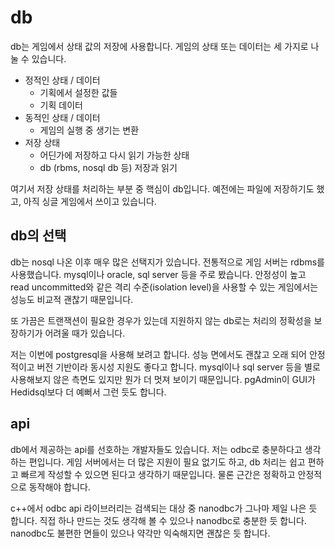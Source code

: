 # db

db는 게임에서 상태 값의 저장에 사용합니다. 게임의 상태 또는 데이터는 
세 가지로 나눌 수 있습니다.

- 정적인 상태 / 데이터 
  - 기획에서 설정한 값들 
  - 기획 데이터 
- 동적인 상태 / 데이터 
  - 게임의 실행 중 생기는 변환 
- 저장 상태 
  - 어딘가에 저장하고 다시 읽기 가능한 상태
  - db (rbms, nosql db 등) 저장과 읽기 

여기서 저장 상태를 처리하는 부분 중 핵심이 db입니다. 예전에는 파일에
저장하기도 했고, 아직 싱글 게임에서 쓰이고 있습니다.


## db의 선택

db는 nosql 나온 이후 매우 많은 선택지가 있습니다. 전통적으로 게임 서버는
rdbms를 사용했습니다. mysql이나 oracle, sql server 등을 주로 봤습니다.
안정성이 높고 read uncommitted와 같은 격리 수준(isolation level)을 
사용할 수 있는 게임에서는 성능도 비교적 괜찮기 때문입니다. 

또 가끔은 트랜잭션이 필요한 경우가 있는데 지원하지 않는 db로는 처리의 
정확성을 보장하기가 어려울 때가 있습니다. 

저는 이번에 postgresql을 사용해 보려고 합니다. 성능 면에서도 괜찮고 
오래 되어 안정적이고 버전 기반이라 동시성 지원도 좋다고 합니다. 
mysql이나 sql server 등을 별로 사용해보지 않은 측면도 있지만 
뭔가 더 멋져 보이기 때문입니다. pgAdmin이 GUI가 Hedidsql보다 더 
예뻐서 그런 듯도 합니다.


## api

db에서 제공하는 api를 선호하는 개발자들도 있습니다. 저는 odbc로 
충분하다고 생각하는 편입니다. 게임 서버에서는 더 많은 지원이 필요 없기도 
하고, db 처리는 쉽고 편하고 빠르게 작성할 수 있으면 된다고 생각하기
때문입니다. 물론 근간은 정확하고 안정적으로 동작해야 합니다.

c++에서 odbc api 라이브러리는 검색되는 대상 중 nanodbc가 그나마 
제일 나은 듯 합니다. 직접 하나 만드는 것도 생각해 볼 수 있으나 
nanodbc로 충분한 듯 합니다. nanodbc도 불편한 면들이 있으나 
약각만 익숙해지면 괜찮은 듯 합니다. 



